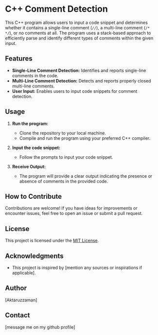 # C++ Comment Detection

This C++ program allows users to input a code snippet and determines whether it contains a single-line comment (`//`), a multi-line comment (`/* */`), or no comments at all. The program uses a stack-based approach to efficiently parse and identify different types of comments within the given input.

## Features

- **Single-Line Comment Detection:** Identifies and reports single-line comments in the code.
- **Multi-Line Comment Detection:** Detects and reports properly closed multi-line comments.
- **User Input:** Enables users to input code snippets for comment detection.

## Usage

1. **Run the program:**
   - Clone the repository to your local machine.
   - Compile and run the program using your preferred C++ compiler.

2. **Input the code snippet:**
   - Follow the prompts to input your code snippet.

3. **Receive Output:**
   - The program will provide a clear output indicating the presence or absence of comments in the provided code.

## How to Contribute

Contributions are welcome! If you have ideas for improvements or encounter issues, feel free to open an issue or submit a pull request.

## License

This project is licensed under the [MIT License](LICENSE).

## Acknowledgments

- This project is inspired by [mention any sources or inspirations if applicable].

## Author

[Aktaruzzaman]

## Contact

[message me on my github profile]
